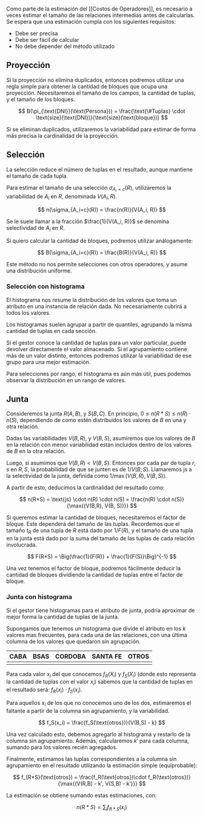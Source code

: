 Como parte de la estimación del [[Costos de Operadores]], es necesario a veces estimar el tamaño de las relaciones intermedias antes de calcularlas. Se espera que una estimación cumpla con los siguientes requisitos:

- Debe ser precisa
- Debe ser fácil de calcular
- No debe depender del método utilizado

## Proyección

Si la proyección no elimina duplicados, entonces podremos utilizar una regla simple para obtener la cantidad de bloques que ocupa una proyección. Necesitaremos el tamaño de los campos, la cantidad de tuplas, y el tamaño de los bloques.

$$
B(\pi_{\text{DNI}}(\text{Persona})) = \frac{\text{\#Tuplas} \cdot \text{size}(\text{DNI})}{\text{size}(\text{bloque})}
$$

Si se eliminan duplicados, utilizaremos la variabilidad para estimar de forma más precisa la cardinalidad de la proyección.

## Selección

La selección reduce el número de tuplas en el resultado, aunque mantiene el tamaño de cada tupla.

Para estimar el tamaño de una selección $\sigma_{A_i=c}(R)$, utilizaremos la variabilidad de $A_i$ en $R$, denominada $V(A_i, R)$.

$$
n(\sigma_{A_i=c}(R)) = \frac{n(R)}{V(A_i, R)}
$$

Se le suele llamar a la fracción $\frac{1}{V(A_i, R)}$ se denomina selectividad de $A_i$ en $R$.

Si quiero calcular la cantidad de bloques, podremos utilizar análogamente:

$$
B(\sigma_{A_i=c}(R)) = \frac{B(R)}{V(A_i, R)}
$$

Este método no nos permite selecciones con otros operadores, y asume una distribución uniforme.

### Selección con histograma

El histograma nos resume la distribución de los valores que toma un atributo en una instancia de relación dada. No necesariamente cubrirá a todos los valores.

Los histogramas suelen agrupar a partir de quantiles, agrupando la misma cantidad de tuplas en cada sección.

Si el gestor conoce la cantidad de tuplas para un valor particular, puede devolver directamente el valor almacenado. Si el agrupamiento contiene más de un valor distinto, entonces podremos utilizar la variabilidad de ese grupo para una mejor estimación.

Para selecciones por rango, el histograma es aún más útil, pues podemos observar la distribución en un rango de valores.

## Junta

Consideremos la junta $R(A, B)$, y $S(B, C)$. En principio, $0 \leq n(R*S) \leq n(R) \cdot n(S)$, dependiendo de como estén distribuidos los valores de $B$ en una y otra relación.

Dadas las variabilidades $V(B, R)$, y $V(B,S)$, asumiremos que los valores de $B$ en la relación con menor variabilidad están incluidos dentro de los valores de $B$ en la otra relación.

Luego, si asumimos que $V(B, R) < V(B,S)$. Entonces por cada par de tupla $r,s$ en $R,S$, la probabilidad de que se junten es de $1/V(B,S)$. Llamaremos $\text{js}$ a la selectividad de la junta, definida como $1/\max{(V(B,R), V(B, S))}$.

A partir de esto, deducimos la cardinalidad del resultado como:

$$
n(R*S) = \text{js} \cdot n(R) \cdot n(S) = \frac{n(R) \cdot n(S)}{\max{(V(B,R), V(B, S))}}
$$

Si queremos estimar la cantidad de bloques, necesitaremos el factor de bloque. Este dependerá del tamaño de las tuplas. Recordemos que el tamaño $t_R$ de una tupla de $R$ está dado por $1/F(R)$, y el tamaño de una tupla en la junta está dado por la suma del tamaño de las tuplas de cada relación involucrada.

$$
F(R*S) = \Big(\frac{1}{F(R)} + \frac{1}{F(S)}\Big)^{-1}
$$

Una vez tenemos el factor de bloque, podremos fácilmente deducir la cantidad de bloques dividiendo la cantidad de tuplas entre el factor de bloque.

### Junta con histograma

Si el gestor tiene histogramas para el atributo de junta, podría aproximar de mejor forma la cantidad de tuplas de la junta.

Supongamos que tenemos un histograma que divide el atributo en los $k$ valores mas frecuentes, para cada una de las relaciones, con una última columna de los valores que quedaron sin agrupación.

| CABA | BSAS | CORDOBA | SANTA FE | OTROS |
| ---- | ---- | ------- | -------- | ----- |
|      |      |         |          |       |

Para cada valor $x_i$ del que conocemos $f_R(X_i)$ y $f_S(X_i)$ (donde esto representa la cantidad de tuplas con el valor $x_i$) sabemos que la cantidad de tuplas en el resultado será: $f_R(x_i) \cdot f_S(x_i)$.

Para aquellos $x_i$ de los que no conocemos uno de los dos, estimaremos el faltante a partir de la columna sin agrupamiento, y la variabilidad.

$$
f_S(x_i) = \frac{f_S(\text{otros})}{V(B,S) - k}
$$

Una vez calculado esto, debemos agregarlo al histograma y restarlo de la columna sin agrupamiento. Además, calcularemos $k'$ para cada columna, sumando para los valores recién agregados.

Finalmente, estimamos las tuplas correspondientes a la columna sin agrupamiento en el resultado utilizando la estimación simple (equiprobable):

$$
f_{R*S}(\text{otros}) = \frac{f_R(\text{otros})\cdot f_R(\text{otros})}{\max{(V(R,B) - k', V(S,B) - k')}}
$$

La estimación se obtiene sumando estas estimaciones, con:

$$
n(R*S) = \sum_i f_{R*S}(x_i)
$$
